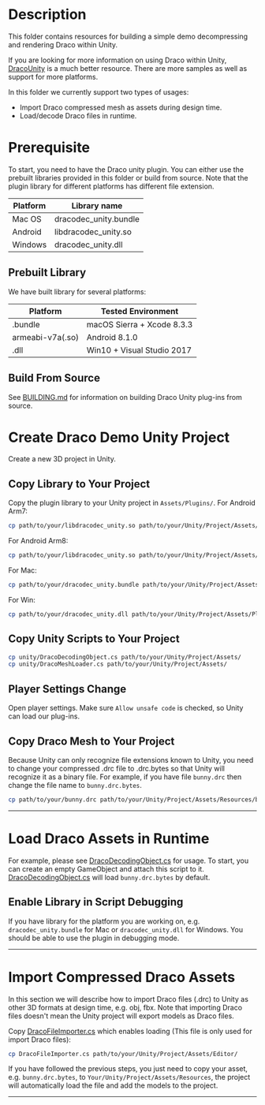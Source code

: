 # Description

This folder contains resources for building a simple demo decompressing and rendering Draco within Unity.

If you are looking for more information on using Draco within Unity,
[DracoUnity](https://github.com/atteneder/DracoUnity) is a much better resource.
There are more samples as well as support for more platforms.

In this folder we currently support two types of usages:

- Import Draco compressed mesh as assets during design time.
- Load/decode Draco files in runtime.

# Prerequisite

To start, you need to have the Draco unity plugin. You can either use the
prebuilt libraries provided in this folder or build from source.
Note that the plugin library for different platforms has different file extension.

| Platform | Library name          |
| -------- | --------------------- |
| Mac OS   | dracodec_unity.bundle |
| Android  | libdracodec_unity.so  |
| Windows  | dracodec_unity.dll    |

## Prebuilt Library

We have built library for several platforms:

| Platform         | Tested Environment         |
| ---------------- | -------------------------- |
| .bundle          | macOS Sierra + Xcode 8.3.3 |
| armeabi-v7a(.so) | Android 8.1.0              |
| .dll             | Win10 + Visual Studio 2017 |

## Build From Source

See [BUILDING.md](BUILDING.md) for information on building Draco Unity plug-ins from source.

# Create Draco Demo Unity Project

Create a new 3D project in Unity.

## Copy Library to Your Project

Copy the plugin library to your Unity project in `Assets/Plugins/`.
For Android Arm7:

```bash
cp path/to/your/libdracodec_unity.so path/to/your/Unity/Project/Assets/Plugins/Android/libs/armeabi-v7a/
```

For Android Arm8:

```bash
cp path/to/your/libdracodec_unity.so path/to/your/Unity/Project/Assets/Plugins/Android/libs/arm64-v8a/
```

For Mac:

```bash
cp path/to/your/dracodec_unity.bundle path/to/your/Unity/Project/Assets/Plugins/
```

For Win:

```bash
cp path/to/your/dracodec_unity.dll path/to/your/Unity/Project/Assets/Plugins/
```

## Copy Unity Scripts to Your Project

```bash
cp unity/DracoDecodingObject.cs path/to/your/Unity/Project/Assets/
cp unity/DracoMeshLoader.cs path/to/your/Unity/Project/Assets/
```

## Player Settings Change

Open player settings. Make sure `Allow unsafe code` is checked, so Unity can load our plug-ins.

## Copy Draco Mesh to Your Project

Because Unity can only recognize file extensions known to Unity, you need to change your compressed .drc file to .drc.bytes so that Unity will recognize it as a binary file. For example, if you have file `bunny.drc` then change the file name to `bunny.drc.bytes`.

```bash
cp path/to/your/bunny.drc path/to/your/Unity/Project/Assets/Resources/bunny.drc.bytes
```

---

# Load Draco Assets in Runtime

For example, please see [DracoDecodingObject.cs](DracoDecodingObject.cs) for usage. To start, you can create an empty GameObject and attach this script to it. [DracoDecodingObject.cs](DracoDecodingObject.cs) will load `bunny.drc.bytes` by default.

## Enable Library in Script Debugging

If you have library for the platform you are working on, e.g. `dracodec_unity.bundle` for Mac or `dracodec_unity.dll` for Windows. You should be able to use the plugin in debugging mode.

---

# Import Compressed Draco Assets

In this section we will describe how to import Draco files (.drc) to Unity as
other 3D formats at design time, e.g. obj, fbx.
Note that importing Draco files doesn't mean the Unity project will export models as Draco files.

Copy [DracoFileImporter.cs](Editor/DracoFileImporter.cs) which enables loading (This file is only used for import Draco files):

```bash
cp DracoFileImporter.cs path/to/your/Unity/Project/Assets/Editor/
```

If you have followed the previous steps, you just need to copy your asset, e.g. `bunny.drc.bytes`, to `Your/Unity/Project/Assets/Resources`, the project will automatically load the file and add the models to the project.

---
